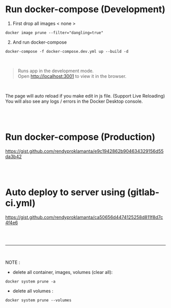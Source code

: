 # Run docker-compose (Development)

1. First drop all images < none >

```
docker image prune --filter="dangling=true"
```

2. And run docker-compose

```
docker-compose -f docker-compose.dev.yml up --build -d
```

<br>

> Runs app in the development mode.<br />
> Open [http://localhost:3001](http://localhost:3001) to view it in the browser.

<br>

The page will auto reload if you make edit in js file. (Support Live Reloading)<br />
You will also see any logs / errors in the Docker Desktop console.

<br><br>

# Run docker-compose (Production)

https://gist.github.com/rendyproklamanta/e9c1942862b904634329156d55da3b42

<br><br>

# Auto deploy to server using (gitlab-ci.yml)

https://gist.github.com/rendyproklamanta/ca50656d4474125258d811f8d7c4f4e6

<br>
<br>
<hr>
<br>

NOTE :

- delete all container, images, volumes (clear all):

```
docker system prune -a
```

- delete all volumes :

```
docker system prune --volumes
```
